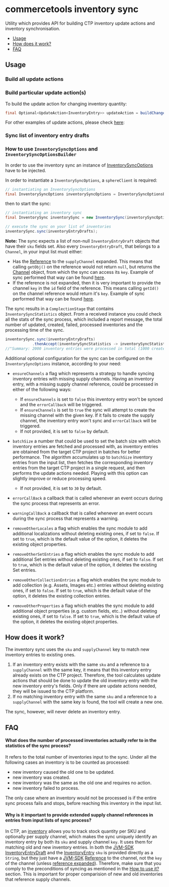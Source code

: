 # commercetools inventory sync

Utility which provides API for building CTP inventory update actions and inventory synchronisation.

- [Usage](#usage)
- [How does it work?](#how-does-it-work)
- [FAQ](#faq)


## Usage

### Build all update actions

<!-- TODO: Probably #14 affects inventory sync as well. Ensure before providing the code snippet. -->

### Build particular update action(s)

To build the update action for changing inventory quantity:

````java
final Optional<UpdateAction<InventoryEntry>> updateAction = buildChangeQuantityAction(oldInventory, inventoryDraft);
````

For other examples of update actions, please check [here]():

<!-- TODO: Provide relevant integration tests in a dedicated branch -->

### Sync list of inventory entry drafts

### How to use `InventorySyncOptions` and `InventorySyncOptionsBuilder`

In order to use the inventory sync an instance of
[InventorySyncOptions](https://github.com/commercetools/commercetools-sync-java/blob/master/src/main/java/com/commercetools/sync/inventories/InventorySyncOptions.java)
have to be injected.

In order to instantiate a `InventorySyncOptions`, a `sphereClient` is required:

````java
// instantiating an InventorySyncOptions
final InventorySyncOptions inventorySyncOptions = InventorySyncOptionsBuilder.of(sphereClient).build();
````

then to start the sync:

````java
// instantiating an inventory sync
final InventorySync inventorySync = new InventorySync(inventorySyncOptions);

// execute the sync on your list of inventories
inventorySync.sync(inventoryEntryDrafts);
````

**Note:** The sync expects a list of non-null `InventoryEntryDraft` objects that have their `sku` fields set.
Also every `InventoryEntryDraft`, that belongs to a `Channel`, in your input list must either:
- Has the [Reference](https://github.com/commercetools/commercetools-jvm-sdk/blob/master/commercetools-sdk-base/src/main/java/io/sphere/sdk/models/Reference.java)
to the `supplyChannel` expanded. This means that calling `getObj()` on the reference would not
return `null`, but returns the [Channel](https://github.com/commercetools/commercetools-jvm-sdk/blob/master/commercetools-models/src/main/java/io/sphere/sdk/channels/Channel.java)
object, from which the sync can access its `key`. Example of sync performed that way can be found [here](https://github.com/commercetools/commercetools-sync-java/blob/master/src/integration-test/java/com/commercetools/sync/inventories/InventorySyncTest.java#L128).
- If the reference is not expanded, then it is very important to provide the channel `key` in the `id` field of the
reference. This means calling `getId()` on the channel reference would return it's `key`. Example of sync performed that
way can be found [here](https://github.com/commercetools/commercetools-sync-java/blob/master/src/integration-test/java/com/commercetools/sync/inventories/InventorySyncTest.java#L181).

<!-- TODO: Ensure above paths to examples in a dedicated branch -->

The sync results in a `ComplectionStage` that contains `InventorySyncStatistics` object. From a received instance
you could check all the stats of the sync process, which included a report message, the total number of updated,
created, failed, processed inventories and the processing time of the sync.

<!-- TODO: Update above after resolving #23 -->
<!-- TODO: Consider if getStatistics() is needed. Express your doubts in a #23 -->
````java
inventorySync.sync(inventoryEntryDrafts)
            .thenAccept(inventorySyncStatistics -> inventorySyncStatistics.getReportMessage());
//"Summary: 2000 inventory entries were processed in total (1000 created, 995 updated, 5 failed to sync)"
````

Additional optional configuration for the sync can be configured on the `InventorySyncOptions` instance, according to your need:

- `ensureChannels`
a flag which represents a strategy to handle syncing inventory entries with missing supply channels.
Having an inventory entry, with a missing supply channel reference, could be processed in either of the following ways:
    - If `ensureChannels` is set to `false` this inventory entry won't be synced and the `errorCallback` will be triggered.
    - If `ensureChannels` is set to `true` the sync will attempt to create the missing channel with the given key.
      If it fails to create the supply channel, the inventory entry won't sync and `errorCallback` will be triggered.
    - If not provided, it is set to `false` by default.

- `batchSize`
a number that could be used to set the batch size with which inventory entries are fetched and processed with,
as inventory entries are obtained from the target CTP project in batches for better performance. The algorithm accumulates up to
`batchSize` inventory entries from the input list, then fetches the corresponding inventory entries from the target CTP project
in a single request, and then performs the update actions needed. Playing with this option can slightly improve or reduce processing speed.
    - If not provided, it is set to `30` by default.

- `errorCallBack`
a callback that is called whenever an event occurs during the sync process that represents an error.

- `warningCallBack`
a callback that is called whenever an event occurs during the sync process that represents a warning.

- `removeOtherLocales`
a flag which enables the sync module to add additional localizations without deleting existing ones, if set to `false`.
If set to `true`, which is the default value of the option, it deletes the existing object properties.

- `removeOtherSetEntries`
a flag which enables the sync module to add additional Set entries without deleting existing ones, if set to `false`.
If set to `true`, which is the default value of the option, it deletes the existing Set entries.

- `removeOtherCollectionEntries`
a flag which enables the sync module to add collection (e.g. Assets, Images etc.) entries without deleting existing
ones, if set to `false`. If set to `true`, which is the default value of the option, it deletes the existing collection
entries.

- `removeOtherProperties`
a flag which enables the sync module to add additional object properties (e.g. custom fields, etc..) without deleting
existing ones, if set to `false`. If set to `true`, which is the default value of the option, it deletes the existing
object properties.

## How does it work?

The inventory sync uses the `sku` and `supplyChannel` key to match new inventory entries to existing ones.
1. If an inventory entry exists with the same `sku` and a reference to a `supplyChannel` with the same key, it means that
this inventory entry already exists on the CTP project. Therefore, the tool calculates update actions that should be
done to update the old inventory entry with the new inventory entry's fields. Only if there are update actions needed,
they will be issued to the CTP platform.
2. If no matching inventory entry with the same `sku` and a reference to a `supplyChannel` with the same key is found,
the tool will create a new one.

The sync, however, will never delete an inventory entry.
 
## FAQ
#### What does the number of processed inventories actually refer to in the statistics of the sync process?
It refers to the total number of inventories input to the sync. Under all the following cases an inventory is to be
counted as processed:
- new inventory caused the old one to be updated.
- new inventory was created.
- new inventory was the same as the old one and requires no action.
- new inventory failed to process.

The only case where an inventory would not be processed is if the entire sync process fails and stops, before reaching
this inventory in the input list.

#### Why is it important to provide extended supply channel references in entries from input lists of sync process?
In CTP, an [inventory](http://dev.commercetools.com/http-api-projects-inventory.html) allows you to track stock quantity per SKU and optionally per supply channel, which makes
the sync uniquely identify an inventory entry by both its `sku` and supply channel `key`. It uses them for matching old and new inventory entries. In both the [JVM-SDK](https://github.com/commercetools/commercetools-jvm-sdk)
[InventoryEntryDraft](https://github.com/commercetools/commercetools-jvm-sdk/blob/master/commercetools-models/src/main/java/io/sphere/sdk/inventory/InventoryEntryDraft.java)
and the [InventoryEntry](https://github.com/commercetools/commercetools-jvm-sdk/blob/master/commercetools-models/src/main/java/io/sphere/sdk/inventory/InventoryEntry.java)
`sku` is provided directly as a `String`, but they just have a
[JVM-SDK](https://github.com/commercetools/commercetools-jvm-sdk)
[Reference](https://github.com/commercetools/commercetools-jvm-sdk/blob/master/commercetools-sdk-base/src/main/java/io/sphere/sdk/models/Reference.java)
to the channel, not the `key` of the channel (unless [reference expanded](https://dev.commercetools.com/http-api.html#reference-expansion)).
Therefore, make sure that you comply to the preconditions of syncing as mentioned in the [How to use it?](#how-to-use-it) section. This is
important for proper comparision of new and old inventories that reference supply channels.

 
